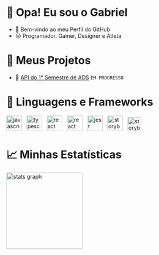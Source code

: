 # 👋 Opa! Eu sou o Gabriel
- 🥋 Bem-vindo ao meu Perfil do GitHub
- 😜 Programador, Gamer, Designer e Atleta


# 🌱 Meus Projetos
- 📎 <a href="https://github.com/RafaMatesco/NinjaDevs">API do 1° Semestre de ADS</a> `EM PROGRESSO`


# 🤖 Linguagens e Frameworks
<div align="left";>
  <img src="https://cdn.jsdelivr.net/gh/devicons/devicon@latest/icons/html5/html5-original.svg" height="40" alt="javascript logo"  />
  <img width="5" />
  <img src="https://cdn.jsdelivr.net/gh/devicons/devicon@latest/icons/css3/css3-original.svg" height="40" alt="typescript logo"  />
  <img width="5" />
  <img src="https://cdn.jsdelivr.net/gh/devicons/devicon@latest/icons/javascript/javascript-original.svg" height="40" alt="react logo"  />
  <img width="5" />
  <img src="https://cdn.jsdelivr.net/gh/devicons/devicon@latest/icons/typescript/typescript-original.svg" height="40" alt="react logo"  />
  <img width="5" />
  <img src="https://cdn.jsdelivr.net/gh/devicons/devicon@latest/icons/bootstrap/bootstrap-original.svg" height="40" alt="jest logo"  />
  <img width="5" />
  <img src="https://cdn.jsdelivr.net/gh/devicons/devicon@latest/icons/python/python-original.svg" height="40" alt="storybook logo"  />
  <img width="5" />
  <img src="https://go-skill-icons.vercel.app/api/icons?i=flask" height="36" alt="storybook logo"  />
  <img width="5" />
</div>


# 📈 Minhas Estatísticas
<div align="left">
  <img src="https://github-readme-stats.vercel.app/api?username=Sashxjssx&hide_title=false&hide_rank=false&show_icons=true&max-width=100%&border-color=title&include_all_commits=true&count_private=true&disable_animations=false&theme=transparent&locale=en&border=5&hide_border=false&order=1" height="200" alt="stats graph"  />
</div>
